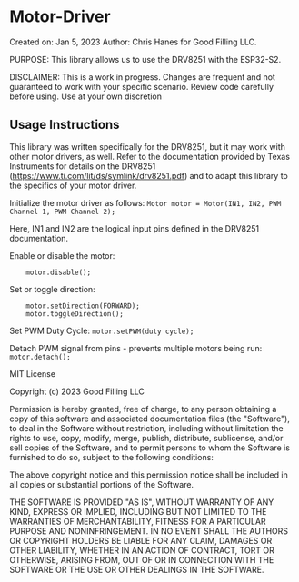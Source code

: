 # Motor-Driver
Created on: Jan 5, 2023
Author: Chris Hanes for Good Filling LLC.

PURPOSE: This library allows us to use the DRV8251 with the ESP32-S2. 

DISCLAIMER: This is a work in progress. Changes are frequent and not guaranteed to work with your specific scenario. Review code carefully before using. Use at your own discretion

## Usage Instructions
This library was written specifically for the DRV8251, but it may work with other motor drivers, as well. Refer to the documentation provided by Texas Instruments for details on the DRV8251 (https://www.ti.com/lit/ds/symlink/drv8251.pdf) and to adapt this library to the specifics of your motor driver.

Initialize the motor driver as follows:
``` Motor motor = Motor(IN1, IN2, PWM Channel 1, PWM Channel 2); ```

Here, IN1 and IN2 are the logical input pins defined in the DRV8251 documentation. 

Enable or disable the motor:
``` motor.enable();
    motor.disable(); 
```

Set or toggle direction:
``` motor.setDirection(BACKWARD);
    motor.setDirection(FORWARD);
    motor.toggleDirection();
```

Set PWM Duty Cycle:
``` motor.setPWM(duty cycle); ```

Detach PWM signal from pins - prevents multiple motors being run:
``` motor.detach();```



MIT License

Copyright (c) 2023 Good Filling LLC

Permission is hereby granted, free of charge, to any person obtaining a copy
of this software and associated documentation files (the "Software"), to deal
in the Software without restriction, including without limitation the rights
to use, copy, modify, merge, publish, distribute, sublicense, and/or sell
copies of the Software, and to permit persons to whom the Software is
furnished to do so, subject to the following conditions:

The above copyright notice and this permission notice shall be included in all
copies or substantial portions of the Software.

THE SOFTWARE IS PROVIDED "AS IS", WITHOUT WARRANTY OF ANY KIND, EXPRESS OR
IMPLIED, INCLUDING BUT NOT LIMITED TO THE WARRANTIES OF MERCHANTABILITY,
FITNESS FOR A PARTICULAR PURPOSE AND NONINFRINGEMENT. IN NO EVENT SHALL THE
AUTHORS OR COPYRIGHT HOLDERS BE LIABLE FOR ANY CLAIM, DAMAGES OR OTHER
LIABILITY, WHETHER IN AN ACTION OF CONTRACT, TORT OR OTHERWISE, ARISING FROM,
OUT OF OR IN CONNECTION WITH THE SOFTWARE OR THE USE OR OTHER DEALINGS IN THE
SOFTWARE.

